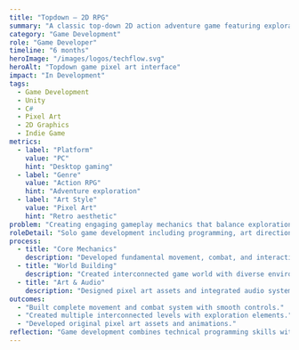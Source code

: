 ```yaml
---
title: "Topdown — 2D RPG"
summary: "A classic top-down 2D action adventure game featuring exploration, combat, and puzzle-solving in a pixel art world."
category: "Game Development"
role: "Game Developer"
timeline: "6 months"
heroImage: "/images/logos/techflow.svg"
heroAlt: "Topdown game pixel art interface"
impact: "In Development"
tags:
  - Game Development
  - Unity
  - C#
  - Pixel Art
  - 2D Graphics
  - Indie Game
metrics:
  - label: "Platform"
    value: "PC"
    hint: "Desktop gaming"
  - label: "Genre"
    value: "Action RPG"
    hint: "Adventure exploration"
  - label: "Art Style"
    value: "Pixel Art"
    hint: "Retro aesthetic"
problem: "Creating engaging gameplay mechanics that balance exploration, combat, and storytelling in a cohesive top-down 2D experience."
roleDetail: "Solo game development including programming, art direction, game design, and level creation using Unity engine and pixel art techniques."
process:
  - title: "Core Mechanics"
    description: "Developed fundamental movement, combat, and interaction systems that feel responsive and engaging in top-down perspective."
  - title: "World Building"
    description: "Created interconnected game world with diverse environments, secrets to discover, and meaningful progression paths."
  - title: "Art & Audio"
    description: "Designed pixel art assets and integrated audio systems to create an immersive retro gaming atmosphere."
outcomes:
  - "Built complete movement and combat system with smooth controls."
  - "Created multiple interconnected levels with exploration elements."
  - "Developed original pixel art assets and animations."
reflection: "Game development combines technical programming skills with creative design thinking. The challenge is balancing player freedom with guided progression to create meaningful experiences."
---
```

